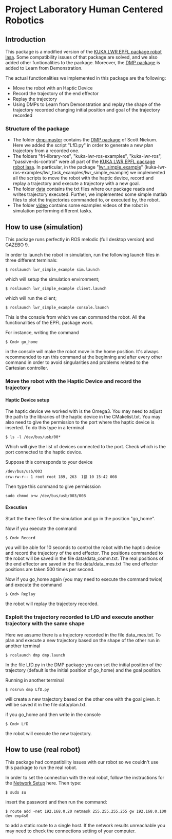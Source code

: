 # Project Laboratory Human Centered Robotics

## Introduction


This package is a modified version of the [KUKA LWR EPFL package robot lasa](https://github.com/epfl-lasa/kuka-lwr-ros).
Some compatibility issues of that package are solved, and we also added other funtionalities to the package.
Moreover, the [DMP package](https://github.com/sniekum/dmp) is added to Learn from Demonstration.

The actual functionalities we implemented in this package are the following:


* Move the robot with an Haptic Device
* Record the trajectory of the end effector
* Replay the trajectory
* Using DMPs to Learn from Demonstration and replay the shape of the trajectory recorded changing initial position and goal of the trajectory recorded 

### Structure of the package

* The folder [dmp-master](dmp-master/) contains the [DMP package](https://github.com/sniekum/dmp) of Scott Niekum. Here we added the script "LfD.py" in order to generate a new plan trajectory from a recorded one.
* The folders "fri-library-ros", "kuka-lwr-ros-examples", "kuka-lwr-ros", "passive-ds-control" were all part of the [KUKA LWR EPFL package robot lasa](https://github.com/epfl-lasa/kuka-lwr-ros). In particular, in the package "[lwr_simple_example](kuka-lwr-ros-examples/lwr_task_examples/lwr_simple_example/)" (kuka-lwr-ros-examples/lwr_task_examples/lwr_simple_example) we implemented all the scripts to move the robot with the haptic device, record and replay a trajectory and execute a trajectory with a new goal.
* The folder [data](data/) contains the txt files where our package reads and writes trajectory executed. Further, we implemented some simple matlab files to plot the trajectories commanded to, or executed by, the robot.
* The folder [video](video/) contains some examples videos of the robot in simulation performing different tasks.


## How to use (simulation)

This package runs perfectly in ROS melodic (full desktop version) and GAZEBO 9.

In order to launch the robot in simulation, run the following launch files in three different terminals:

```
$ roslaunch lwr_simple_example sim.launch
```

which will setup the simulation environment;

```
$ roslaunch lwr_simple_example client.launch
```
which will run the client;

```
$ roslaunch lwr_simple_example console.launch
```

This is the console from which we can command the robot.
All the functionalities of the EPFL package work.

For instance, writing the command

```
$ Cmd> go_home
```

in the console will make the robot move in the home position.
It's always recommended to run this command at the beginning and after every other command in order to avoid singularities and problems related to the Cartesian controller.

### Move the robot with the Haptic Device and record the trajectory

#### Haptic Device setup

The haptic device we worked with is the Omega3. You may need to adjust the path to the libraries of the haptic device in the CMakelist.txt.
You may also need to give the permission to the port where the haptic device is inserted. To do this type in a terminal

```
$ ls -l /dev/bus/usb/00*
```
Which will give the list of devices connected to the port. Check which is the port connected to the haptic device.

Suppose this corresponds to your device
```
/dev/bus/usb/003
crw-rw-r-- 1 root root 189, 263  1월 10 15:42 008
```
Then type this command to give permisssion
```
sudo chmod o+w /dev/bus/usb/003/008
```
#### Execution

Start the three files of the simulation and go in the position "go_home".

Now if you execute the command

```
$ Cmd> Record
```

you will be able for 10 seconds to control the robot with the haptic device and record the trajectory of the end effector. The positions commanded to the robot will be saved in the file data/data_comm.txt. The real positions of the end effector are saved in the file data/data_mes.txt
The end effector positions are taken 500 times per second.

Now if you go_home again (you may need to execute the command twice) and execute the command

```
$ Cmd> Replay
```

the robot will replay the trajectory recorded.

### Exploit the trajectory recorded to LfD and execute another trajectory with the same shape

Here we assume there is a trajectory recorded in the file data_mes.txt. To plan and execute a new trajectory based on the shape of the other run in another terminal

```
$ roslaunch dmp dmp.launch
```
 
In the file LfD.py in the DMP package you can set the initial position of the trajectory (default is the initial position of go_home) and the goal position.

Running in another terminal

```
$ rosrun dmp LfD.py
```

will create a new trajectory based on the other one with the goal given. It will be saved it in the file data/plan.txt.

if you go_home and then write in the console

```
$ Cmd> LfD
```

the robot will execute the new trajectory.

## How to use (real robot)

This package had compatibility issues with our robot so we couldn't use this package to run the real robot.

In order to set the connection with the real robot, follow the instructions for the [Network Setup](https://github.com/epfl-lasa/kuka-lwr-ros/wiki/Network-setup) here. Then type:
```
$ sudo su
```
insert the password and then run the command:
```
$ route add -net 192.168.0.20 netmask 255.255.255.255 gw 192.168.0.100 dev enp4s0
```
to add a static route to a single host. 
If the network results unreachable you may need to check the connections setting of your computer.


